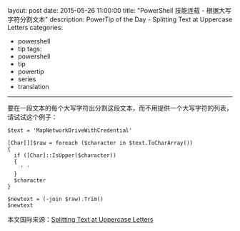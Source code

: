 ﻿layout: post
date: 2015-05-26 11:00:00
title: "PowerShell 技能连载 - 根据大写字符分割文本"
description: PowerTip of the Day - Splitting Text at Uppercase Letters
categories:
- powershell
- tip
tags:
- powershell
- tip
- powertip
- series
- translation
---
要在一段文本的每个大写字符出分割这段文本，而不用提供一个大写字符的列表，请试试这个例子：

    $text = 'MapNetworkDriveWithCredential'
    
    [Char[]]$raw = foreach ($character in $text.ToCharArray())
    {
      if ([Char]::IsUpper($character))
      {
        ' '
      }
      $character
    }
    
    $newtext = (-join $raw).Trim()
    $newtext

<!--more-->
本文国际来源：[Splitting Text at Uppercase Letters](http://community.idera.com/powershell/powertips/b/tips/posts/splitting-text-at-uppercase-letters)
